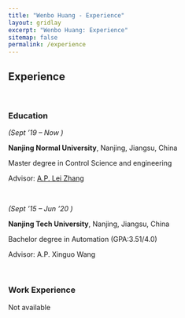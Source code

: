 ```yaml
---
title: "Wenbo Huang - Experience"
layout: gridlay
excerpt: "Wenbo Huang: Experience"
sitemap: false
permalink: /experience
---
```


## Experience
<p>&nbsp;</p>

<h3>Education</h3>

<p><em>(Sept &rsquo;19 &ndash; Now )</em></p>

<p><strong>Nanjing Normal University</strong>, Nanjing, Jiangsu, China</p>

<p>Master degree in Control Science and engineering</p>

<p>Advisor: <a href="http://d.njnu.edu.cn/person/3288.html">A.P. Lei Zhang</a> </p>

<p>&nbsp;</p>

<p><em>(Sept &rsquo;15 &ndash; Jun &rsquo;20 )</em></p>

<p><strong>Nanjing Tech University</strong>, Nanjing, Jiangsu, China</p>

<p>Bachelor degree in Automation (GPA:3.51/4.0)</p>

<p>Advisor: A.P. Xinguo Wang </p>

<p>&nbsp;</p>

<h3>Work Experience</h3>
<p>Not available</p>
